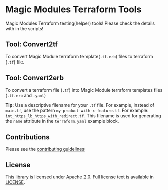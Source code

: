 # Magic Modules Terraform Tools

Magic Modules Terraform testing(helper) tools! Please check the details with in the scripts!

## Tool: Convert2tf

To convert Magic Module terraform template(`.tf.erb`) files to terraform (`.tf`) file.

## Tool: Convert2erb

To convert a terraform file (`.tf`) into Magic Module terraform templates files (`.tf.erb` and `.yaml`)

__Tip:__ Use a descriptive filename for your `.tf` file. For example, instead of `main.tf`, use the pattern
`my-product-with-x-feature.tf`. For example: `int_https_lb_https_with_redirect.tf`. This filename is used for
generating the `name` attribute in the `terraform.yaml` example block.

## Contributions

Please see the [contributing guidelines](CONTRIBUTING.md)

## License

This library is licensed under Apache 2.0. Full license text is available in [LICENSE](LICENSE).
